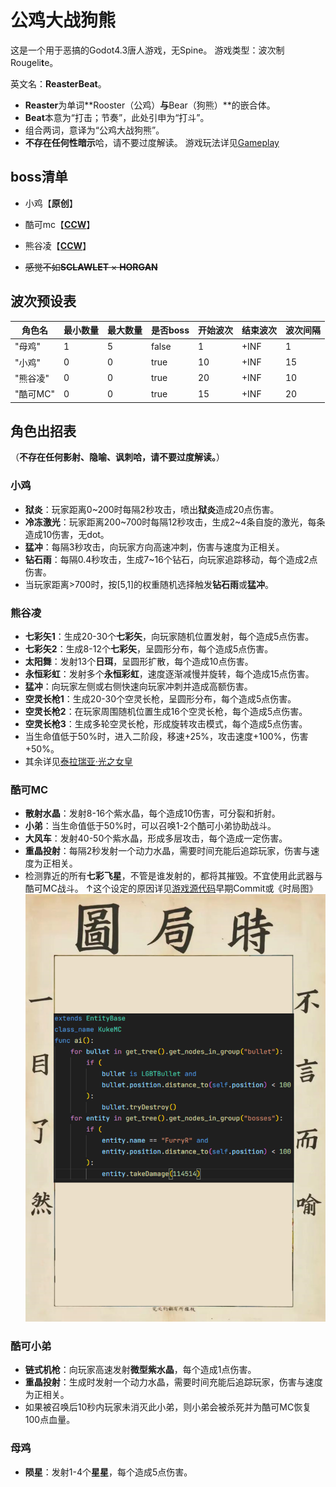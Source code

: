 # 公鸡大战狗熊

这是一个用于恶搞的Godot4.3唐人游戏，无Spine。
游戏类型：波次制Rougeli**t**e。

英文名：**ReasterBeat**。

- **Reaster**为单词**Rooster（公鸡）**与**Bear（狗熊）**的嵌合体。
- **Beat**本意为“打击；节奏”，此处引申为“打斗”。
- 组合两词，意译为“公鸡大战狗熊”。
- **不存在任何性暗示**哈，请不要过度解读。
游戏玩法详见[Gameplay](./gameplay.md)

## boss清单

- 小鸡【**原创**】
- 酷可mc【[**CCW**](https://www.ccw.site/student/610b508176415b2f27e0f851)】
- 熊谷凌【[**CCW**](https://www.ccw.site/student/672a23df6a88e30e6e0d4c9c)】

- ~~感觉不如**SCLAWLET** × **HORGAN**~~

## 波次预设表

| 角色名   | 最小数量 | 最大数量 | 是否boss | 开始波次 | 结束波次 | 波次间隔 |
|----------|----------|----------|----------|----------|----------|----------|
| "母鸡"   | 1        | 5        | false    | 1        | +INF     | 1        |
| "小鸡"   | 0        | 0        | true     | 10       | +INF     | 15       |
| "熊谷凌" | 0        | 0        | true     | 20       | +INF     | 10       |
| "酷可MC" | 0        | 0        | true     | 15       | +INF     | 20       |

## 角色出招表

（**不存在任何影射、隐喻、讽刺哈，请不要过度解读。**）

### 小鸡

- **狱炎**：玩家距离0~200时每隔2秒攻击，喷出**狱炎**造成20点伤害。
- **冷冻激光**：玩家距离200~700时每隔12秒攻击，生成2~4条自旋的激光，每条造成10伤害，无dot。
- **猛冲**：每隔3秒攻击，向玩家方向高速冲刺，伤害与速度为正相关。
- **钻石雨**：每隔0.4秒攻击，生成7~16个钻石，向玩家追踪移动，每个造成2点伤害。
- 当玩家距离>700时，按[5,1]的权重随机选择触发**钻石雨**或**猛冲**。

### 熊谷凌

- **七彩矢1**：生成20-30个**七彩矢**，向玩家随机位置发射，每个造成5点伤害。
- **七彩矢2**：生成8-12个**七彩矢**，呈圆形分布，每个造成5点伤害。
- **太阳舞**：发射13个**日珥**，呈圆形扩散，每个造成10点伤害。
- **永恒彩虹**：发射多个**永恒彩虹**，速度逐渐减慢并旋转，每个造成15点伤害。
- **猛冲**：向玩家左侧或右侧快速向玩家冲刺并造成高额伤害。
- **空灵长枪1**：生成20-30个空灵长枪，呈圆形分布，每个造成5点伤害。
- **空灵长枪2**：在玩家周围随机位置生成16个空灵长枪，每个造成5点伤害。
- **空灵长枪3**：生成多轮空灵长枪，形成旋转攻击模式，每个造成5点伤害。
- 当生命值低于50%时，进入二阶段，移速+25%，攻击速度+100%，伤害+50%。
- 其余详见[泰拉瑞亚·光之女皇](https://terraria.wiki.gg/zh/wiki/%E5%85%89%E4%B9%8B%E5%A5%B3%E7%9A%87)

### 酷可MC

- **散射水晶**：发射8-16个紫水晶，每个造成10伤害，可分裂和折射。
- **小弟**：当生命值低于50%时，可以召唤1-2个酷可小弟协助战斗。
- **大风车**：发射40-50个紫水晶，形成多层攻击，每个造成一定伤害。
- **重晶投射**：每隔2秒发射一个动力水晶，需要时间充能后追踪玩家，伤害与速度为正相关。
- 检测靠近的所有**七彩飞星**，不管是谁发射的，都将其摧毁。不宜使用此武器与酷可MC战斗。
↑这个设定的原因详见[游戏源代码](https://github.com/Rundll86/ChickenVSBear)早期Commit或《时局图》
![时局图](./sjt.png)

### 酷可小弟

- **链式机枪**：向玩家高速发射**微型紫水晶**，每个造成1点伤害。
- **重晶投射**：生成时发射一个动力水晶，需要时间充能后追踪玩家，伤害与速度为正相关。
- 如果被召唤后10秒内玩家未消灭此小弟，则小弟会被杀死并为酷可MC恢复100点血量。

### 母鸡

- **陨星**：发射1-4个**星星**，每个造成5点伤害。
